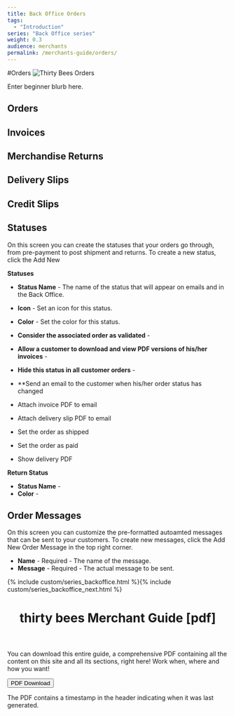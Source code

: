 ```yaml
---
title: Back Office Orders
tags:
  - "Introduction"
series: "Back Office series"
weight: 0.3
audience: merchants
permalink: /merchants-guide/orders/
---
```


#Orders
![Thirty Bees Orders]({{baseurl}}/thirtybees/images/merchants-guide/orders.jpg  "Thirty Bees Orders")

Enter beginner blurb here.

## Orders

## Invoices

## Merchandise Returns

## Delivery Slips

## Credit Slips

## Statuses

On this screen you can create the statuses that your orders go through, from pre-payment to post shipment and returns.  To create a new status, click the Add New

**Statuses**

- **Status Name** - The name of the status that will appear on emails and in the Back Office.
- **Icon** - Set an icon for this status.
- **Color** - Set the color for this status.

- **Consider the associated order as validated** - 
- **Allow a customer to download and view PDF versions of his/her invoices** - 
- **Hide this status in all customer orders** - 
- **Send an email to the customer when his/her order status has changed
- Attach invoice PDF to email
- Attach delivery slip PDF to email
- Set the order as shipped
- Set the order as paid
- Show delivery PDF

**Return Status**

- **Status Name** - 
- **Color** - 

## Order Messages

On this screen you can customize the pre-formatted autoamted messages that can be sent to your customers.  To create new messages, click the Add New Order Message in the top right corner.

- **Name** - Required - The name of the message.
- **Message** - Required - The actual message to be sent.

{% include custom/series_backoffice.html %}{% include custom/series_backoffice_next.html %}

<header class="panel panel-default>
<div class="panel-heading>
<h1 class="panel-title">
thirty bees Merchant Guide [pdf]
</h2>
</header>
</div>
<div class="panel-body">
You can download this entire guide, a comprehensive PDF containing all the content on this site and all its sections, right here!  Work when, where and how you want!

<a rel="help bookmark" target="_blank" class="noCrossRef" href="{{base}}/thirtybees/pdf/thirtybees_devdocs.pdf"><button type="button" class="btn btn-default" class="pull-right" aria-label="Left Align"><span class="glyphicon glyphicon-download-alt" aria-hidden="true"></span> PDF Download</button></a>
</div>
<footer class="panel-footer">
The PDF contains a timestamp in the header indicating when it was last generated.
</footer>
